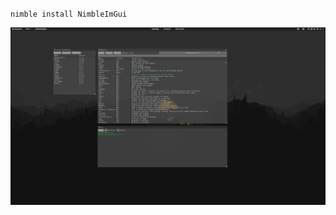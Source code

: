 `nimble install NimbleImGui`

![alt text](https://raw.githubusercontent.com/qb-0/NimbleImGui/master/screenshot.png)
